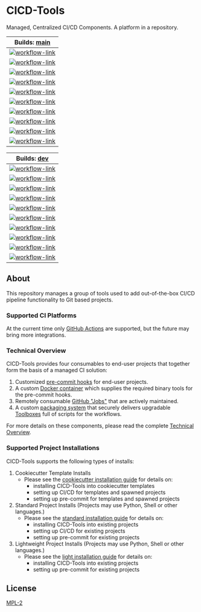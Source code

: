 # CICD-Tools

Managed, Centralized CI/CD Components.  A platform in a repository.

| Builds: [main](https://github.com/cicd-tools-org/cicd-tools/tree/main)                                                                                                                                                                                         |
|----------------------------------------------------------------------------------------------------------------------------------------------------------------------------------------------------------------------------------------------------------------|
| [![workflow-link](https://github.com/cicd-tools-org/cicd-tools/actions/workflows/workflow-ansible-role-molecule.yml/badge.svg?branch=main)](https://github.com/cicd-tools-org/cicd-tools/actions/workflows/workflow-ansible-role-molecule.yml)                 |
| [![workflow-link](https://github.com/cicd-tools-org/cicd-tools/actions/workflows/workflow-compose-command.yml/badge.svg?branch=main)](https://github.com/cicd-tools-org/cicd-tools/actions/workflows/workflow-compose-command.yml)                             |
| [![workflow-link](https://github.com/cicd-tools-org/cicd-tools/actions/workflows/workflow-container-gettext-multiarch.yml/badge.svg?branch=main)](https://github.com/cicd-tools-org/cicd-tools/actions/workflows/workflow-container-gettext-multiarch.yml)     |
| [![workflow-link](https://github.com/cicd-tools-org/cicd-tools/actions/workflows/workflow-container-gpg-multiarch.yml/badge.svg?branch=main)](https://github.com/cicd-tools-org/cicd-tools/actions/workflows/workflow-container-gpg-multiarch.yml)             |
| [![workflow-link](https://github.com/cicd-tools-org/cicd-tools/actions/workflows/workflow-container-utilities-multiarch.yml/badge.svg?branch=main)](https://github.com/cicd-tools-org/cicd-tools/actions/workflows/workflow-container-utilities-multiarch.yml) |
| [![workflow-link](https://github.com/cicd-tools-org/cicd-tools/actions/workflows/workflow-cookiecutter-template.yml/badge.svg?branch=main)](https://github.com/cicd-tools-org/cicd-tools/actions/workflows/workflow-cookiecutter-template.yml)                 |
| [![workflow-link](https://github.com/cicd-tools-org/cicd-tools/actions/workflows/workflow-mac_maker.yml/badge.svg?branch=main)](https://github.com/cicd-tools-org/cicd-tools/actions/workflows/workflow-mac_maker.yml)                                         |
| [![workflow-link](https://github.com/cicd-tools-org/cicd-tools/actions/workflows/workflow-meta_tests.yml/badge.svg?branch=main)](https://github.com/cicd-tools-org/cicd-tools/actions/workflows/workflow-meta_tests.yml)                                       |
| [![workflow-link](https://github.com/cicd-tools-org/cicd-tools/actions/workflows/workflow-npm-node_application.yml/badge.svg?branch=main)](https://github.com/cicd-tools-org/cicd-tools/actions/workflows/workflow-npm-node_application.yml)                   |
| [![workflow-link](https://github.com/cicd-tools-org/cicd-tools/actions/workflows/workflow-poetry-command.yml/badge.svg?branch=main)](https://github.com/cicd-tools-org/cicd-tools/actions/workflows/workflow-poetry-command.yml)                               |

| Builds: [dev](https://github.com/cicd-tools-org/cicd-tools/tree/dev)                                                                                                                                                                                          |
|---------------------------------------------------------------------------------------------------------------------------------------------------------------------------------------------------------------------------------------------------------------|
| [![workflow-link](https://github.com/cicd-tools-org/cicd-tools/actions/workflows/workflow-ansible-role-molecule.yml/badge.svg?branch=dev)](https://github.com/cicd-tools-org/cicd-tools/actions/workflows/workflow-ansible-role-molecule.yml)                 |
| [![workflow-link](https://github.com/cicd-tools-org/cicd-tools/actions/workflows/workflow-compose-command.yml/badge.svg?branch=dev)](https://github.com/cicd-tools-org/cicd-tools/actions/workflows/workflow-compose-command.yml)                             |
| [![workflow-link](https://github.com/cicd-tools-org/cicd-tools/actions/workflows/workflow-container-gettext-multiarch.yml/badge.svg?branch=dev)](https://github.com/cicd-tools-org/cicd-tools/actions/workflows/workflow-container-gettext-multiarch.yml)     |
| [![workflow-link](https://github.com/cicd-tools-org/cicd-tools/actions/workflows/workflow-container-gpg-multiarch.yml/badge.svg?branch=dev)](https://github.com/cicd-tools-org/cicd-tools/actions/workflows/workflow-container-gpg-multiarch.yml)             |
| [![workflow-link](https://github.com/cicd-tools-org/cicd-tools/actions/workflows/workflow-container-utilities-multiarch.yml/badge.svg?branch=dev)](https://github.com/cicd-tools-org/cicd-tools/actions/workflows/workflow-container-utilities-multiarch.yml) |
| [![workflow-link](https://github.com/cicd-tools-org/cicd-tools/actions/workflows/workflow-cookiecutter-template.yml/badge.svg?branch=dev)](https://github.com/cicd-tools-org/cicd-tools/actions/workflows/workflow-cookiecutter-template.yml)                 |
| [![workflow-link](https://github.com/cicd-tools-org/cicd-tools/actions/workflows/workflow-mac_maker.yml/badge.svg?branch=dev)](https://github.com/cicd-tools-org/cicd-tools/actions/workflows/workflow-mac_maker.yml)                                         |
| [![workflow-link](https://github.com/cicd-tools-org/cicd-tools/actions/workflows/workflow-meta_tests.yml/badge.svg?branch=dev)](https://github.com/cicd-tools-org/cicd-tools/actions/workflows/workflow-meta_tests.yml)                                       |
| [![workflow-link](https://github.com/cicd-tools-org/cicd-tools/actions/workflows/workflow-npm-node_application.yml/badge.svg?branch=dev)](https://github.com/cicd-tools-org/cicd-tools/actions/workflows/workflow-npm-node_application.yml)                   |
| [![workflow-link](https://github.com/cicd-tools-org/cicd-tools/actions/workflows/workflow-poetry-command.yml/badge.svg?branch=dev)](https://github.com/cicd-tools-org/cicd-tools/actions/workflows/workflow-poetry-command.yml)                               |

## About

This repository manages a group of tools used to add out-of-the-box CI/CD pipeline functionality to Git based projects.

### Supported CI Platforms

At the current time only [GitHub Actions](https://docs.github.com/en/actions) are supported, but the future may bring more integrations.

### Technical Overview

CICD-Tools provides four consumables to end-user projects that together form the basis of a managed CI solution:

1. Customized [pre-commit hooks](https://github.com/cicd-tools-org/pre-commit) for end-user projects.
2. A custom [Docker container](.cicd-tools/containers/utilities/Dockerfile) which supplies the required binary tools for the pre-commit hooks.
3. Remotely consumable [GitHub "Jobs"](.github/workflows) that are actively maintained.
4. A custom [packaging system](https://github.com/cicd-tools-org/manifest/blob/main/manifest.json.asc) that securely delivers upgradable [Toolboxes](cicd-tools/boxes) full of scripts for the workflows.

For more details on these components, please read the complete [Technical Overview](./markdown/OVERVIEW.md).

### Supported Project Installations

CICD-Tools supports the following types of installs:

1. Cookiecutter Template Installs
   - Please see the [cookiecutter installation guide](markdown/project_types/COOKIECUTTER.md) for details on:
     - installing CICD-Tools into cookiecutter templates
     - setting up CI/CD for templates and spawned projects
     - setting up pre-commit for templates and spawned projects
2. Standard Project Installs (Projects may use Python, Shell or other languages.)
   - Please see the [standard installation guide](markdown/project_types/STANDARD.md) for details on:
     - installing CICD-Tools into existing projects
     - setting up CI/CD for existing projects
     - setting up pre-commit for existing projects
3. Lightweight Project Installs (Projects may use Python, Shell or other languages.)
   - Please see the [light installation guide](markdown/project_types/LIGHT.md) for details on:
     - installing CICD-Tools into existing projects
     - setting up pre-commit for existing projects

## License

[MPL-2](LICENSE)
